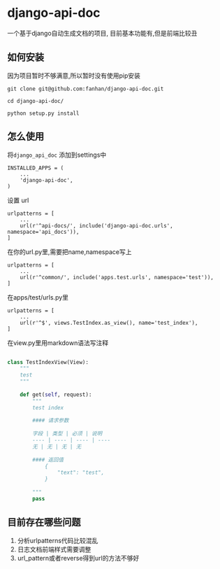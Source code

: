 # django-api-doc

一个基于django自动生成文档的项目, 目前基本功能有,但是前端比较丑

## 如何安装

因为项目暂时不够满意,所以暂时没有使用pip安装

```
git clone git@github.com:fanhan/django-api-doc.git

cd django-api-doc/

python setup.py install

```

## 怎么使用

将`django_api_doc` 添加到settings中

```
INSTALLED_APPS = (
    ...
    'django-api-doc',
)
```

设置 url

```
urlpatterns = [
    ...
    url(r'^api-docs/', include('django-api-doc.urls', namespace='api_docs')),
]
```

在你的url.py里,需要把name,namespace写上

```
urlpatterns = [
    ...
    url(r'^common/', include('apps.test.urls', namespace='test')),
]
```
在apps/test/urls.py里

```
urlpatterns = [
    ...
    url(r'^$', views.TestIndex.as_view(), name='test_index'),
]
```


在view.py里用markdown语法写注释

```python

class TestIndexView(View):
    """
    test
    """
    
    def get(self, request):
        """
        test index
        
        #### 请求参数
        
        字段 | 类型 | 必须 | 说明
        ---- | ---- | ---- | ----
        无 | 无 | 无 | 无
        
        #### 返回值
            {
                "text": "test",
            }
        
        """
        pass
```



## 目前存在哪些问题

1. 分析urlpatterns代码比较混乱
2. 日志文档前端样式需要调整
3. url_pattern或者reverse得到url的方法不够好

